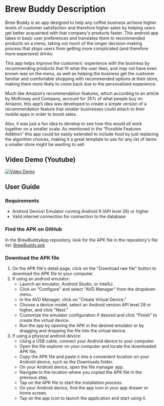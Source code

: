 # Brew Buddy Description

Brew Buddy is an app designed to help any coffee business achieve higher levels of customer satisfaction and therefore higher sales by helping users get better acquainted with that company's products faster. This android app takes in basic user preferences and translates them to recommended products on a menu, taking out much of the longer decision-making process that stops users from getting more complicated (and therefore more expensive) drinks. 

This app helps improve the customers' experience with the business by recommending products that fit what the user likes, and may not have even known was on the menu, as well as helping the business get the customer familiar and comfortable shopping with recommended options at their store, making them more likely to come back due to the personalized experience.

Much like Amazon’s recommendation features, which according to an article by McKinsey and Company, account for 35% of what people buy on Amazon, this app’s idea was developed to create a simple version of a recommendation feature that smaller businesses could attach to their mobile apps in order to boost sales. 

Also, it was just a fun idea to develop to see how this would all work together on a smaller scale. As mentioned in the “Possible Features Addition” this app could be easily extended to include food by just replacing the algorithm choices, making it a great template to use for any list of items a smaller store might be wanting to sell.

## Video Demo (Youtube)
[![Video Demo](https://img.youtube.com/vi/PAzyWQjzaU8/0.jpg)](https://youtu.be/PAzyWQjzaU8)

## User Guide

### Requirements
- Android Device/ Emulator running Android 9 (API level 28) or higher
- Valid internet connection for connection to the database

### Find the APK on GitHub
In the BrewBuddyApp repository, look for the APK file in the repository's file list: [BrewBuddy.apk](https://github.com/BrewBuddyC380/BrewBuddy.apk)

### Download the APK file
1. On the APK file's detail page, click on the "Download raw file" button to download the APK file to your computer.
2. If using an android emulator:
   - Launch an emulator, Android Studio, or IntelliJ.
   - Click on "Configure" and select "AVD Manager" from the dropdown menu.
   - In the AVD Manager, click on "Create Virtual Device."
   - Choose a device model, select an Android version API level 28 or higher, and click "Next."
   - Customize the emulator configuration if desired and click "Finish" to create the virtual device.
   - Run the app by opening the APK in the desired emulator or by dragging and dropping the file into the virtual device.
3. If using a physical android device:
   - Using a USB cable, connect your Android device to your computer.
   - Open the file explorer on your computer and locate the downloaded APK file.
   - Copy the APK file and paste it into a convenient location on your Android device, such as the Downloads folder.
   - On your Android device, open the file manager app.
   - Navigate to the location where you copied the APK file in the previous step.
   - Tap on the APK file to start the installation process.
   - On your Android device, find the app icon in your app drawer or home screen.
   - Tap on the app icon to launch the application and start using it.


